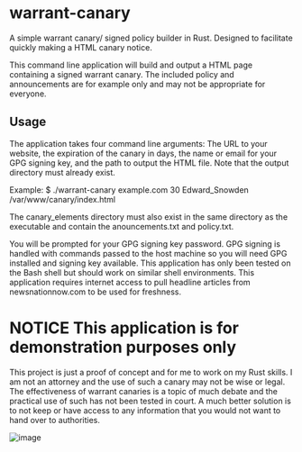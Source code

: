 # warrant-canary
A simple warrant canary/ signed policy builder in Rust. Designed to facilitate quickly making a HTML canary notice.

This command line application will build and output a HTML page containing a signed warrant canary. The included policy and announcements are for example only and may not be appropriate for everyone.

## Usage
The application takes four command line arguments: The URL to your website, the expiration of the canary in days, the name or email for your GPG signing key, and the path to output the HTML file. Note that the output directory must already exist. 

Example: $ ./warrant-canary example.com 30 Edward_Snowden /var/www/canary/index.html

The canary_elements directory must also exist in the same directory as the executable and contain the anouncements.txt and policy.txt.

You will be prompted for your GPG signing key password. GPG signing is handled with commands passed to the host machine so you will need GPG installed and signing key available. This application has only been tested on the Bash shell but should work on similar shell environments. This application requires internet access to pull headline articles from newsnationnow.com to be used for freshness.

# NOTICE This application is for demonstration purposes only
This project is just a proof of concept and for me to work on my Rust skills. I am not an attorney and the use of such a canary may not be wise or legal. 
The effectiveness of warrant canaries is a topic of much debate and the practical use of such has not been tested in court.
A much better solution is to not keep or have access to any information that you would not want to hand over to authorities. 


![image](https://github.com/patrickramp/warrant-canary/assets/142554235/1d5d431c-ae32-44b1-b6d9-dbedd47a5257)
